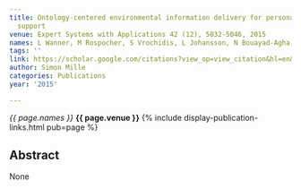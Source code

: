 ```yaml
---
title: Ontology-centered environmental information delivery for personalized decision
  support
venue: Expert Systems with Applications 42 (12), 5032-5046, 2015
names: L Wanner, M Rospocher, S Vrochidis, L Johansson, N Bouayad-Agha, ...
tags: ''
link: https://scholar.google.com/citations?view_op=view_citation&hl=en&user=hg8-G68AAAAJ&pagesize=100&sortby=pubdate&citation_for_view=hg8-G68AAAAJ:qUcmZB5y_30C
author: Simon Mille
categories: Publications
year: '2015'

---
```


*{{ page.names }}*
**{{ page.venue }}**
{% include display-publication-links.html pub=page %}
## Abstract

None